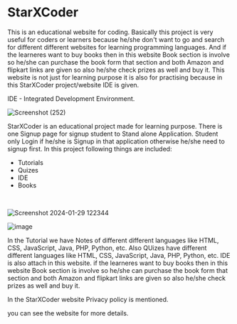 # StarXCoder
This is an educational website for coding. Basically this project is very useful for coders or learners because he/she don't want to go and search for different different websites for learning programming languages. And if the learneres want to buy books then in this website Book section is involve so he/she can purchase the book form that section and both Amazon and flipkart links are given so also he/she check prizes as well and buy it. This website is not just for learning purpose it is also for practising because in this StarXCoder project/website IDE is given.

IDE - Integrated Development Environment.


![Screenshot (252)](https://github.com/user-attachments/assets/71816cac-6f69-461e-9cf7-11870d9b1843)
<br>



StarXCoder is an educational project made for learning purpose. There is one Signup page for signup student to Stand alone Application. Student only Login if he/she is Signup in that application otherwise he/she need to signup first. In this project following things are
included: 
* Tutorials
* Quizes
* IDE
* Books
<br>

![Screenshot 2024-01-29 122344](https://github.com/user-attachments/assets/2d24a601-79b6-4339-9b7c-d2fa3c65b74c)



![image](https://github.com/user-attachments/assets/a3e3d054-5368-4b74-8dc1-f6b89d8b5e33)


In the Tutorial we have Notes of different different languages like HTML, CSS, JavaScript, Java, PHP, Python, etc. Also QUizes have different different languages like HTML, CSS, JavaScript, Java, PHP, Python, etc.
IDE is also attach in this website.
if the learneres want to buy books then in this website Book section is involve so he/she can purchase the book form that section and both Amazon and flipkart links are given so also he/she check prizes as well and buy it.

In the StarXCoder website Privacy policy is mentioned.

you can see the website for more details.
